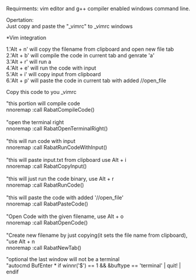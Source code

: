 Requirments:
vim editor and g++ compiler enabled windows command line. <br>

Opertation:<br>
Just copy and paste the "_vimrc" to _vimrc windows


*Vim integration

1.'Alt + n' will copy the filename from clipboard and open new file tab <br>
2.'Alt + b' will compile the code in current tab and genrate 'a'<br>
3.'Alt + r' will run a<br>
4.'Alt + e' will run the code with input<br>
5.'Alt + i' will copy input from clipboard<br>
6.'Alt + p' will paste the code in current tab with added //open_file <br>

Copy this code to you _vimrc

"this portion will compile code<br>
nnoremap <M-b> :call RabatCompileCode()<CR><br>
<br>
"open the terminal right<br>
nnoremap <M-t> :call RabatOpenTerminalRight()<CR><br>
<br>
"this will run code with input<br>
nnoremap <M-e> :call RabatRunCodeWithInput()<CR><br>
<br>
"this will paste input.txt from clipboard use Alt + i<br>
nnoremap <M-i> :call RabatCopyInput()<CR><br>
<br>
"this will just run the code binary, use Alt + r<br>
nnoremap <M-r> :call RabatRunCode()<CR><br>
<br>
"this will paste the code with added '//open_file'<br>
nnoremap <M-p> :call RabatPasteCode()<CR><br>
<br>
"Open Code with the given filename, use Alt + o<br>
nnoremap <M-o> :call RabatOpenCode()<CR><br>
<br>
"Create new filename by just copying(it sets the file name from clipboard),
"use Alt + n<br>
nnoremap <M-n> :call RabatNewTab()<CR><br>

"optional the last window will not be a terminal<br>
"autocmd BufEnter * if winnr('$') == 1 && &buftype == 'terminal' | quit! | endif<br>
